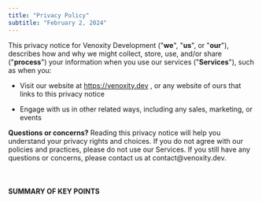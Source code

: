 ```yaml
---
title: "Privacy Policy"
subtitle: "February 2, 2024"
---
```


<div>
    <span>
        <span>
            <span>
                This privacy notice for Venoxity Development ("<strong>we</strong>", "<strong>us</strong>", or "<strong>our</strong>"), describes how and why we might collect, store, use, and/or share ("<strong>process</strong>") your information when you use our services ("<strong>Services</strong>"), such as when you:
            </span>
        </span>
    </span>
</div>
<ul class="menu-list">
    <li class="menu-item">
        <span>
            Visit our website at
        </span>
        <span>
            <a href="https://venoxity.dev" target="_blank">https://venoxity.dev</a>
        </span>
        <span>
            , or any website of ours that links to this privacy notice
        </span>
    </li>
</ul>
<ul class="menu-list">
    <li class="menu-item">
        <span>
            <span>
                <span>
                    Engage with us in other related ways, including any sales, marketing, or events
                </span>
            </span>
        </span>
    </li>
</ul>
<div>
    <span>
        <span>
            <span>
                <strong>Questions or concerns?</strong> Reading this privacy notice will help you understand your privacy rights and choices. If you do not agree with our policies and practices, please do not use our Services. If you still have any questions or concerns, please contact us at contact@venoxity.dev.
            </span>
        </span>
    </span>
</div>
<div>
    <br />
</div>
<div>
    <br />
</div>
<div>
    <br />
</div>
<div>
    <strong>
        <span>
            <span>
                SUMMARY OF KEY POINTS
            </span>
        </span>
    </strong>
</div>
